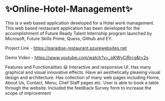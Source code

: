 # ✨Online-Hotel-Management✨
This is a web based application developed for a Hotel work management.
This web based restaurant application has been developed for the accomplishment of Future Ready Talent Internship program launched by Microsoft, Future Skills Prime, Quess, Github and EY.

Project Link - https://paradise-restaurant.azurewebsites.net

Demo Video - https://www.youtube.com/watch?v=_pKWyCiRrcg&t=2s

Features and Functionalities 😃
Interactive and responsive UI.
Has many graphical and visual innovative effects.
Have an aesthetically pleasing visual design and architecture.
Has collection of many web pages including Home, About Us, Contact, Menu, Chef Staff pages etc.
User is able to book a table through the website.
Included the feedback Survey form to increase the scope of improvement
